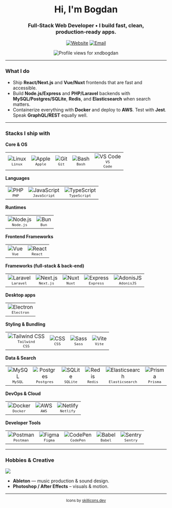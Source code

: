 <!-- HEADER -->
<h1 align="center">Hi, I'm Bogdan</h1>
<h3 align="center">Full‑Stack Web Developer • I build fast, clean, production‑ready apps.</h3>

<p align="center">
  <a href="https://www.himthe.dev" target="_blank"><img alt="Website" src="https://img.shields.io/badge/Website-himthe.dev-informational?style=for-the-badge&logo=vercel&logoColor=white"></a>
  <a href="mailto:bogdan.mosteanu@hey.com"><img alt="Email" src="https://img.shields.io/badge/Email-bogdan.mosteanu@hey.com-informational?style=for-the-badge&logo=gmail&logoColor=white"></a>
</p>

<p align="center">
  <img src="https://komarev.com/ghpvc/?username=xndbogdan&label=Profile%20views&color=0e75b6&style=flat" alt="Profile views for xndbogdan" />
</p>

---

<style>
td, th {
   border: none!important;
   text-align: center;
}
</style>

<!-- WHAT I DO -->

### What I do

- Ship **React/Next.js** and **Vue/Nuxt** frontends that are fast and accessible.
- Build **Node.js/Express** and **PHP/Laravel** backends with **MySQL/Postgres/SQLite**, **Redis**, and **Elasticsearch** when search matters.
- Containerize everything with **Docker** and deploy to **AWS**. Test with **Jest**. Speak **GraphQL/REST** equally well.

---

### Stacks I ship with

**Core & OS**

|                                                                                               |                                                                                               |                                                                                         |                                                                                            |                                                                                                    |
| --------------------------------------------------------------------------------------------- | --------------------------------------------------------------------------------------------- | --------------------------------------------------------------------------------------- | ------------------------------------------------------------------------------------------ | -------------------------------------------------------------------------------------------------- |
| <img src="https://skillicons.dev/icons?i=linux" alt="Linux"><br><sub><code>Linux</code></sub> | <img src="https://skillicons.dev/icons?i=apple" alt="Apple"><br><sub><code>Apple</code></sub> | <img src="https://skillicons.dev/icons?i=git" alt="Git"><br><sub><code>Git</code></sub> | <img src="https://skillicons.dev/icons?i=bash" alt="Bash"><br><sub><code>Bash</code></sub> | <img src="https://skillicons.dev/icons?i=vscode" alt="VS Code"><br><sub><code>VS Code</code></sub> |

**Languages**

|                                                                                         |                                                                                                      |                                                                                                      |
| --------------------------------------------------------------------------------------- | ---------------------------------------------------------------------------------------------------- | ---------------------------------------------------------------------------------------------------- |
| <img src="https://skillicons.dev/icons?i=php" alt="PHP"><br><sub><code>PHP</code></sub> | <img src="https://skillicons.dev/icons?i=js" alt="JavaScript"><br><sub><code>JavaScript</code></sub> | <img src="https://skillicons.dev/icons?i=ts" alt="TypeScript"><br><sub><code>TypeScript</code></sub> |

**Runtimes**

|                                                                                                    |                                                                                         |
| -------------------------------------------------------------------------------------------------- | --------------------------------------------------------------------------------------- |
| <img src="https://skillicons.dev/icons?i=nodejs" alt="Node.js"><br><sub><code>Node.js</code></sub> | <img src="https://skillicons.dev/icons?i=bun" alt="Bun"><br><sub><code>Bun</code></sub> |

**Frontend Frameworks**

|                                                                                         |                                                                                               |
| --------------------------------------------------------------------------------------- | --------------------------------------------------------------------------------------------- |
| <img src="https://skillicons.dev/icons?i=vue" alt="Vue"><br><sub><code>Vue</code></sub> | <img src="https://skillicons.dev/icons?i=react" alt="React"><br><sub><code>React</code></sub> |

**Frameworks (full‑stack & back‑end)**

|                                                                                                     |                                                                                                    |                                                                                              |                                                                                                     |                                                                                                      |
| --------------------------------------------------------------------------------------------------- | -------------------------------------------------------------------------------------------------- | -------------------------------------------------------------------------------------------- | --------------------------------------------------------------------------------------------------- | ---------------------------------------------------------------------------------------------------- |
| <img src="https://skillicons.dev/icons?i=laravel" alt="Laravel"><br><sub><code>Laravel</code></sub> | <img src="https://skillicons.dev/icons?i=nextjs" alt="Next.js"><br><sub><code>Next.js</code></sub> | <img src="https://skillicons.dev/icons?i=nuxtjs" alt="Nuxt"><br><sub><code>Nuxt</code></sub> | <img src="https://skillicons.dev/icons?i=express" alt="Express"><br><sub><code>Express</code></sub> | <img src="https://skillicons.dev/icons?i=adonis" alt="AdonisJS"><br><sub><code>AdonisJS</code></sub> |

**Desktop apps**

|                                                                                                        |
| ------------------------------------------------------------------------------------------------------ |
| <img src="https://skillicons.dev/icons?i=electron" alt="Electron"><br><sub><code>Electron</code></sub> |

**Styling & Bundling**

|                                                                                                                |                                                                                         |                                                                                            |                                                                                            |
| -------------------------------------------------------------------------------------------------------------- | --------------------------------------------------------------------------------------- | ------------------------------------------------------------------------------------------ | ------------------------------------------------------------------------------------------ |
| <img src="https://skillicons.dev/icons?i=tailwind" alt="Tailwind CSS"><br><sub><code>Tailwind CSS</code></sub> | <img src="https://skillicons.dev/icons?i=css" alt="CSS"><br><sub><code>CSS</code></sub> | <img src="https://skillicons.dev/icons?i=sass" alt="Sass"><br><sub><code>Sass</code></sub> | <img src="https://skillicons.dev/icons?i=vite" alt="Vite"><br><sub><code>Vite</code></sub> |

**Data & Search**

|                                                                                               |                                                                                                        |                                                                                                  |                                                                                               |                                                                                                                       |                                                                                                  |
| --------------------------------------------------------------------------------------------- | ------------------------------------------------------------------------------------------------------ | ------------------------------------------------------------------------------------------------ | --------------------------------------------------------------------------------------------- | --------------------------------------------------------------------------------------------------------------------- | ------------------------------------------------------------------------------------------------ |
| <img src="https://skillicons.dev/icons?i=mysql" alt="MySQL"><br><sub><code>MySQL</code></sub> | <img src="https://skillicons.dev/icons?i=postgres" alt="Postgres"><br><sub><code>Postgres</code></sub> | <img src="https://skillicons.dev/icons?i=sqlite" alt="SQLite"><br><sub><code>SQLite</code></sub> | <img src="https://skillicons.dev/icons?i=redis" alt="Redis"><br><sub><code>Redis</code></sub> | <img src="https://skillicons.dev/icons?i=elasticsearch" alt="Elasticsearch"><br><sub><code>Elasticsearch</code></sub> | <img src="https://skillicons.dev/icons?i=prisma" alt="Prisma"><br><sub><code>Prisma</code></sub> |

**DevOps & Cloud**

|                                                                                                  |                                                                                         |                                                                                                     |
| ------------------------------------------------------------------------------------------------ | --------------------------------------------------------------------------------------- | --------------------------------------------------------------------------------------------------- |
| <img src="https://skillicons.dev/icons?i=docker" alt="Docker"><br><sub><code>Docker</code></sub> | <img src="https://skillicons.dev/icons?i=aws" alt="AWS"><br><sub><code>AWS</code></sub> | <img src="https://skillicons.dev/icons?i=netlify" alt="Netlify"><br><sub><code>Netlify</code></sub> |

**Developer Tools**

|                                                                                                     |                                                                                               |                                                                                                     |                                                                                               |                                                                                                  |
| --------------------------------------------------------------------------------------------------- | --------------------------------------------------------------------------------------------- | --------------------------------------------------------------------------------------------------- | --------------------------------------------------------------------------------------------- | ------------------------------------------------------------------------------------------------ |
| <img src="https://skillicons.dev/icons?i=postman" alt="Postman"><br><sub><code>Postman</code></sub> | <img src="https://skillicons.dev/icons?i=figma" alt="Figma"><br><sub><code>Figma</code></sub> | <img src="https://skillicons.dev/icons?i=codepen" alt="CodePen"><br><sub><code>CodePen</code></sub> | <img src="https://skillicons.dev/icons?i=babel" alt="Babel"><br><sub><code>Babel</code></sub> | <img src="https://skillicons.dev/icons?i=sentry" alt="Sentry"><br><sub><code>Sentry</code></sub> |

---

### Hobbies & Creative

<p><img src="https://skillicons.dev/icons?i=ableton,ps,ae&perline=12"></p>

- **Ableton** — music production & sound design.
- **Photoshop / After Effects** – visuals & motion.

---

<p align="center"><sub>Icons by <a href="https://skillicons.dev">skillicons.dev</a></sub></p>
